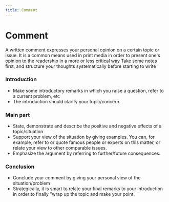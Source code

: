 ```yaml
---
title: Comment
---
```

# Comment

A written comment expresses your personal opinion on a certain topic or issue. It is a common means used in print media in order to present one's opinion to the readership in a more or less critical way Take some notes first, and structure your thoughts systematically before starting to write

### Introduction

- Make some introductory remarks in which you raise a question, refer to a current problem, etc
- The introduction should clarify your topic/concern.

### Main part

- State, demonstrate and describe the positive and negative effects of a topic/situation
- Support your view of the situation by giving examples. You can, for example, refer to or quote famous people or experts on this matter, or relate your view to other comparable issues.
- Emphasize the argument by referring to further/future consequences.

### Conclusion

- Conclude your comment by giving your personal view of the situation/problem
- Strategically, it is smart to relate your final remarks to your introduction in order to finally "wrap up the topic and make your point.